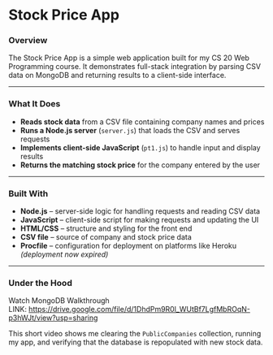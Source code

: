 # Stock Price App

### Overview
The Stock Price App is a simple web application built for my CS 20 Web Programming course. It demonstrates full-stack integration by parsing CSV data on MongoDB and returning results to a client-side interface.

---

### What It Does
- **Reads stock data** from a CSV file containing company names and prices  
- **Runs a Node.js server** (`server.js`) that loads the CSV and serves requests  
- **Implements client-side JavaScript** (`pt1.js`) to handle input and display results  
- **Returns the matching stock price** for the company entered by the user  

---

### Built With
- **Node.js** – server-side logic for handling requests and reading CSV data  
- **JavaScript** – client-side script for making requests and updating the UI  
- **HTML/CSS** – structure and styling for the front end  
- **CSV file** – source of company and stock price data  
- **Procfile** – configuration for deployment on platforms like Heroku *(deployment now expired)*  

---

### Under the Hood
Watch MongoDB Walkthrough </br>
LINK: https://drive.google.com/file/d/1DhdPm9R0l_WUtBf7LgfMbROqN-p3hWJt/view?usp=sharing

This short video shows me clearing the `PublicCompanies` collection, running my app, and verifying that the database is repopulated with new stock data.
